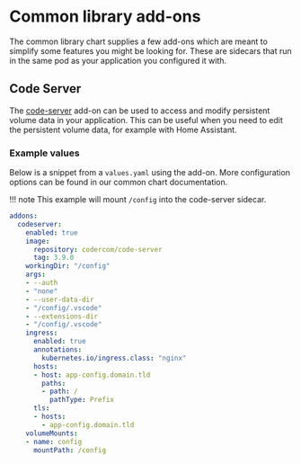 # Common library add-ons

The common library chart supplies a few add-ons which are meant to simplify some features
you might be looking for. These are sidecars that run in the same pod as your
application you configured it with.

## Code Server

The [code-server](https://github.com/cdr/code-server) add-on can be used to
access and modify persistent volume data in your application. This can be
useful when you need to edit the persistent volume data, for example with
Home Assistant.

### Example values

Below is a snippet from a `values.yaml` using the add-on. More configuration
options can be found in our common chart documentation.

!!! note
    This example will mount `/config` into the code-server sidecar.

```yaml
addons:
  codeserver:
    enabled: true
    image:
      repository: codercom/code-server
      tag: 3.9.0
    workingDir: "/config"
    args:
    - --auth
    - "none"
    - --user-data-dir
    - "/config/.vscode"
    - --extensions-dir
    - "/config/.vscode"
    ingress:
      enabled: true
      annotations:
        kubernetes.io/ingress.class: "nginx"
      hosts:
      - host: app-config.domain.tld
        paths:
        - path: /
          pathType: Prefix
      tls:
      - hosts:
        - app-config.domain.tld
    volumeMounts:
    - name: config
      mountPath: /config
```
